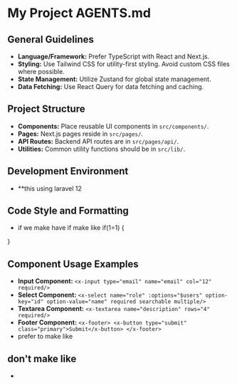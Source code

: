 # My Project AGENTS.md

## General Guidelines
- **Language/Framework:** Prefer TypeScript with React and Next.js.
- **Styling:** Use Tailwind CSS for utility-first styling. Avoid custom CSS files where possible.
- **State Management:** Utilize Zustand for global state management.
- **Data Fetching:** Use React Query for data fetching and caching.

## Project Structure
- **Components:** Place reusable UI components in `src/components/`.
- **Pages:** Next.js pages reside in `src/pages/`.
- **API Routes:** Backend API routes are in `src/pages/api/`.
- **Utilities:** Common utility functions should be in `src/lib/`.

## Development Environment
- **this using laravel 12

## Code Style and Formatting
- if we make have if make like
if(1=1)
{

}

## Component Usage Examples
- **Input Component:** `<x-input type="email" name="email" col="12" required/>`
- **Select Component:** `<x-select name="role" :options="$users" option-key="id" option-value="name" required searchable multiple/>`
- **Textarea Component:** `<x-textarea name="description" rows="4" required/>`
- **Footer Component:** `<x-footer> <x-button type="submit" class="primary">Submit</x-button> </x-footer>`
- prefer to make like
<x-input type="email" name="email" col="12" required/>

## don't make like
- <x-input
                    type="email"
                    name="email"
                    col="12"
                    required
                />
